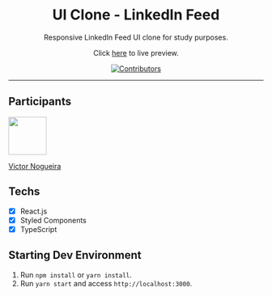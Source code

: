 <h1 align="center">
UI Clone - LinkedIn Feed
</h1>

<p align="center">Responsive LinkedIn Feed UI clone for study purposes.</p>
<p align="center">Click <a href="https://rocketseat-clone-linkedin.netlify.app/">here</a> to live preview.</p>

<p align="center">
  <a href="https://github.com/rocketseat-content/youtube-clone-linkedin/graphs/contributors">
    <img src="https://img.shields.io/github/contributors/rocketseat-content/youtube-clone-linkedin?color=%236633cc&logoColor=%236633cc&style=flat" alt="Contributors">
  </a>
</p>

<hr>

## Participants

[<img src="https://avatars3.githubusercontent.com/u/43258815?v=4" width="75px;"/>](https://github.com/vmnog)

 [Victor Nogueira](https://github.com/vmnog)

## Techs

- [x] React.js
- [x] Styled Components
- [x] TypeScript

## Starting Dev Environment

1. Run `npm install` or `yarn install`.<br />
2. Run `yarn start` and access `http://localhost:3000`.<br />

